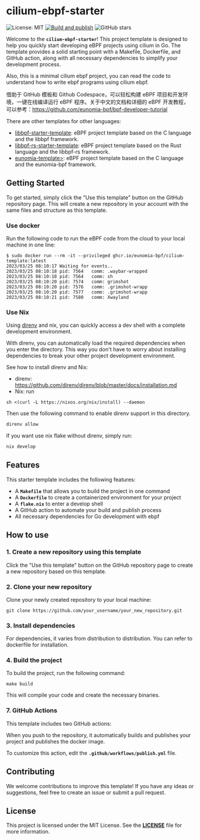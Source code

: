 # **cilium-ebpf-starter**

![License: MIT](https://img.shields.io/badge/License-MIT-green.svg)
[![Build and publish](https://github.com/eunomia-bpf/cilium-ebpf-starter-template/actions/workflows/publish.yml/badge.svg)](https://github.com/eunomia-bpf/cilium-ebpf-starter-template/actions/workflows/publish.yml)
![GitHub stars](https://img.shields.io/github/stars/eunomia-bpf/cilium-ebpf-starter-template?style=social)

Welcome to the **`cilium-ebpf-starter`**! This project template is designed to help you quickly start
developing eBPF projects using cilium in Go. The template provides a solid starting point with a Makefile, 
Dockerfile, and GitHub action, along with all necessary dependencies to simplify your development process.

Also, this is a minimal cilium ebpf project, you can read the code to understand how to write ebpf programs using cilium ebpf.

借助于 GitHub 模板和 Github Codespace，可以轻松构建 eBPF 项目和开发环境，一键在线编译运行 eBPF 程序。关于中文的文档和详细的 eBPF 开发教程，可以参考：https://github.com/eunomia-bpf/bpf-developer-tutorial

There are other templates for other languages:

- [libbpf-starter-template](https://github.com/eunomia-bpf/libbpf-starter-template): eBPF project template based on the C language and the libbpf framework.
- [libbpf-rs-starter-template](https://github.com/eunomia-bpf/libbpf-rs-starter-template): eBPF project template based on the Rust language and the libbpf-rs framework.
- [eunomia-template>](https://github.com/eunomia-bpf/eunomia-template): eBPF project template based on the C language and the eunomia-bpf framework.

## **Getting Started**

To get started, simply click the "Use this template" button on the GitHub repository page. This will create
a new repository in your account with the same files and structure as this template.

### Use docker

Run the following code to run the eBPF code from the cloud to your local machine in one line:

```console
$ sudo docker run --rm -it --privileged ghcr.io/eunomia-bpf/cilium-template:latest
2023/03/25 08:10:17 Waiting for events..
2023/03/25 08:10:18 pid: 7564   comm: .waybar-wrapped
2023/03/25 08:10:18 pid: 7564   comm: sh
2023/03/25 08:10:20 pid: 7574   comm: grimshot
2023/03/25 08:10:20 pid: 7576   comm: .grimshot-wrapp
2023/03/25 08:10:20 pid: 7577   comm: .grimshot-wrapp
2023/03/25 08:10:21 pid: 7580   comm: Xwayland
```

### Use Nix

Using [direnv](https://github.com/direnv/direnv) and nix, you can quickly access a dev shell with a complete development environment.

With direnv, you can automatically load the required dependencies when you enter the directory.
This way you don't have to worry about installing dependencies to break your other project development environment.

See how to install direnv and Nix:
- direnv: https://github.com/direnv/direnv/blob/master/docs/installation.md
- Nix: run
```
sh <(curl -L https://nixos.org/nix/install) --daemon
```

Then use the following command to enable direnv support in this directory.

```sh
direnv allow
```

If you want use nix flake without direnv, simply run:

```sh
nix develop
```

## **Features**

This starter template includes the following features:

- A **`Makefile`** that allows you to build the project in one command
- A **`Dockerfile`** to create a containerized environment for your project
- A **`flake.nix`** to enter a develop shell
- A GitHub action to automate your build and publish process
- All necessary dependencies for Go development with ebpf

## **How to use**

### **1. Create a new repository using this template**

Click the "Use this template" button on the GitHub repository page to create a new repository based on this template.

### **2. Clone your new repository**

Clone your newly created repository to your local machine:

```
git clone https://github.com/your_username/your_new_repository.git
```

### **3. Install dependencies**

For dependencies, it varies from distribution to distribution.
You can refer to dockerfile for installation.

### **4. Build the project**

To build the project, run the following command:

```
make build
```

This will compile your code and create the necessary binaries.

### **7. GitHub Actions**

This template includes two GitHub actions:

When you push to the repository, it automatically builds and publishes your project and publishes the docker image.

To customize this action, edit the **`.github/workflows/publish.yml`** file.

## **Contributing**

We welcome contributions to improve this template! If you have any ideas or suggestions,
feel free to create an issue or submit a pull request.

## **License**

This project is licensed under the MIT License. See the **[LICENSE](LICENSE)** file for more information.
